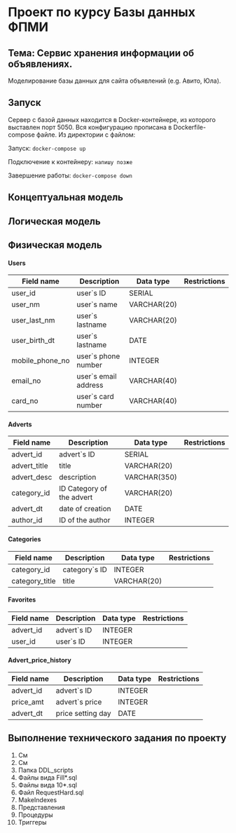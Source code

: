# Проект по курсу Базы данных ФПМИ

## Тема: Сервис хранения информации об объявлениях.

Моделирование базы данных для сайта объявлений (e.g. Авито, Юла).

## Запуск

Сервер с базой данных находится в Docker-контейнере, из которого выставлен порт 5050. Вся конфигурацию прописана в
Dockerfile-compose файле. Из директории с файлом:

Запуск: ``docker-compose up ``

Подключение к контейнеру: ``напишу позже``

Завершение работы: `` docker-compose down ``

## Концептуальная модель

## Логическая модель

## Физическая модель

#### Users
| Field name | Description | Data type | Restrictions |
|---|---|---|---| 
| user_id | user`s ID | SERIAL |  |
| user_nm |  user`s name | VARCHAR(20) |  |
| user_last_nm | user`s lastname | VARCHAR(20) | |
| user_birth_dt | user`s lastname | DATE | |
| mobile_phone_no | user`s phone number | INTEGER | |
| email_no | user`s email address |  VARCHAR(40) | |
| card_no | user`s card number |  VARCHAR(40) | |

#### Adverts
| Field name | Description | Data type | Restrictions |
|---|---|---|---| 
| advert_id | advert`s ID | SERIAL | |
| advert_title | title | VARCHAR(20) | |
| advert_desc | description  | VARCHAR(350) | |
| category_id | ID Category of the advert  | VARCHAR(20) | |
| advert_dt | date of creation | DATE |
| author_id | ID of the author | INTEGER | |

#### Categories
| Field name | Description | Data type | Restrictions |
|---|---|---|---| 
| category_id | category`s ID | INTEGER | |
| category_title | title | VARCHAR(20) | |

#### Favorites
| Field name | Description | Data type | Restrictions |
|---|---|---|---| 
| advert_id | advert`s ID | INTEGER | |
| user_id | user`s ID | INTEGER |  |

#### Advert_price_history
| Field name | Description | Data type | Restrictions |
|---|---|---|---| 
| advert_id | advert`s ID | INTEGER | |
| price_amt | advert`s price | INTEGER | |
| advert_dt | price setting day | DATE | |

## Выполнение технического задания по проекту

1. См 
2. См
3. Папка DDL_scripts
4. Файлы вида Fill*.sql
5. Файлы вида 10*.sql
6. Файл RequestHard.sql
7. MakeIndexes
8. Представления
9. Процедуры
10. Триггеры
